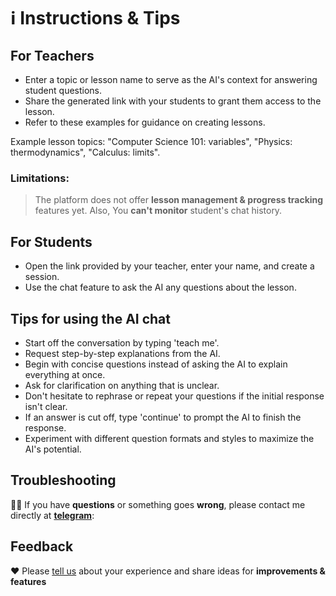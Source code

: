 # ℹ️ Instructions & Tips


## For Teachers
- Enter a topic or lesson name to serve as the AI's context for answering student questions.
- Share the generated link with your students to grant them access to the lesson.
- Refer to these examples for guidance on creating lessons.

Example lesson topics: "Computer Science 101: variables", "Physics: thermodynamics", "Calculus: limits".

### Limitations:

> The platform does not offer **lesson management & progress tracking** features yet.
Also, You **can't monitor** student's chat history.



## For Students
-   Open the link provided by your teacher, enter your name, and create a session.
-   Use the chat feature to ask the AI any questions about the lesson.

## Tips for using the AI chat
-   Start off the conversation by typing 'teach me'.
-   Request step-by-step explanations from the AI.
-   Begin with concise questions instead of asking the AI to explain everything at once.
-   Ask for clarification on anything that is unclear.
-   Don't hesitate to rephrase or repeat your questions if the initial response isn't clear.
-   If an answer is cut off, type 'continue' to prompt the AI to finish the response.
-   Experiment with different question formats and styles to maximize the AI's potential.


## Troubleshooting

👨‍💻 If you have **questions** or something goes **wrong**, please contact me  directly at **[telegram]()**:


## Feedback

❤️ Please [tell us]() about your experience and share ideas for **improvements & features**

